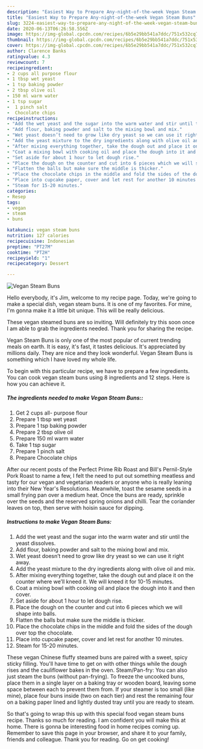 ```yaml
---
description: "Easiest Way to Prepare Any-night-of-the-week Vegan Steam Buns"
title: "Easiest Way to Prepare Any-night-of-the-week Vegan Steam Buns"
slug: 3224-easiest-way-to-prepare-any-night-of-the-week-vegan-steam-buns
date: 2020-06-13T06:26:58.556Z
image: https://img-global.cpcdn.com/recipes/6b5e29bb541a7ddc/751x532cq70/vegan-steam-buns-recipe-main-photo.jpg
thumbnail: https://img-global.cpcdn.com/recipes/6b5e29bb541a7ddc/751x532cq70/vegan-steam-buns-recipe-main-photo.jpg
cover: https://img-global.cpcdn.com/recipes/6b5e29bb541a7ddc/751x532cq70/vegan-steam-buns-recipe-main-photo.jpg
author: Clarence Banks
ratingvalue: 4.3
reviewcount: 7
recipeingredient:
- 2 cups all purpose flour
- 1 tbsp wet yeast
- 1 tsp baking powder
- 2 tbsp olive oil
- 150 ml warm water
- 1 tsp sugar
-  1 pinch salt
-  Chocolate chips
recipeinstructions:
- "Add the wet yeast and the sugar into the warm water and stir until the yeast dissolves."
- "Add flour, baking powder and salt to the mixing bowl and mix."
- "Wet yeast doesn’t need to grow like dry yeast so we can use it right away."
- "Add the yeast mixture to the dry ingredients along with olive oil and mix."
- "After mixing everything together, take the dough out and place it on the counter where we’ll kneed it. We will kneed it for 10-15 minutes."
- "Coat a mixing bowl with cooking oil and place the dough into it and then cover."
- "Set aside for about 1 hour to let dough rise."
- "Place the dough on the counter and cut into 6 pieces which we will shape into balls."
- "Flatten the balls but make sure the middle is thicker."
- "Place the chocolate chips in the middle and fold the sides of the dough over top the chocolate."
- "Place into cupcake paper, cover and let rest for another 10 minutes."
- "Steam for 15-20 minutes."
categories:
- Resep
tags:
- vegan
- steam
- buns

katakunci: vegan steam buns
nutrition: 127 calories
recipecuisine: Indonesian
preptime: "PT27M"
cooktime: "PT2H"
recipeyield: "1"
recipecategory: Dessert

---
```



![Vegan Steam Buns](https://img-global.cpcdn.com/recipes/6b5e29bb541a7ddc/751x532cq70/vegan-steam-buns-recipe-main-photo.jpg)

Hello everybody, it's Jim, welcome to my recipe page. Today, we're going to make a special dish, vegan steam buns. It is one of my favorites. For mine, I'm gonna make it a little bit unique. This will be really delicious.

These vegan steamed buns are so inviting. Will definitely try this soon once I am able to grab the ingredients needed. Thank you for sharing the recipe.

Vegan Steam Buns is only one of the most popular of current trending meals on earth. It is easy, it's fast, it tastes delicious. It's appreciated by millions daily. They are nice and they look wonderful. Vegan Steam Buns is something which I have loved my whole life.


To begin with this particular recipe, we have to prepare a few ingredients. You can cook vegan steam buns using 8 ingredients and 12 steps. Here is how you can achieve it.

##### The ingredients needed to make Vegan Steam Buns::

1. Get 2 cups all- purpose flour
1. Prepare 1 tbsp wet yeast
1. Prepare 1 tsp baking powder
1. Prepare 2 tbsp olive oil
1. Prepare 150 ml warm water
1. Take 1 tsp sugar
1. Prepare  1 pinch salt
1. Prepare  Chocolate chips


After our recent posts of the Perfect Prime Rib Roast and Bill&#39;s Pernil-Style Pork Roast to name a few, I felt the need to put out something meatless and tasty for our vegan and vegetarian readers or anyone who is really leaning into their New Year&#39;s Resolutions. Meanwhile, toast the sesame seeds in a small frying pan over a medium heat. Once the buns are ready, sprinkle over the seeds and the reserved spring onions and chilli. Tear the coriander leaves on top, then serve with hoisin sauce for dipping. 

##### Instructions to make Vegan Steam Buns:

1. Add the wet yeast and the sugar into the warm water and stir until the yeast dissolves.
1. Add flour, baking powder and salt to the mixing bowl and mix.
1. Wet yeast doesn’t need to grow like dry yeast so we can use it right away.
1. Add the yeast mixture to the dry ingredients along with olive oil and mix.
1. After mixing everything together, take the dough out and place it on the counter where we’ll kneed it. We will kneed it for 10-15 minutes.
1. Coat a mixing bowl with cooking oil and place the dough into it and then cover.
1. Set aside for about 1 hour to let dough rise.
1. Place the dough on the counter and cut into 6 pieces which we will shape into balls.
1. Flatten the balls but make sure the middle is thicker.
1. Place the chocolate chips in the middle and fold the sides of the dough over top the chocolate.
1. Place into cupcake paper, cover and let rest for another 10 minutes.
1. Steam for 15-20 minutes.


These vegan Chinese fluffy steamed buns are paired with a sweet, spicy sticky filling. You&#39;ll have time to get on with other things while the dough rises and the cauliflower bakes in the oven. Steam/Pan-fry: You can also just steam the buns (without pan-frying). To freeze the uncooked buns, place them in a single layer on a baking tray or wooden board, leaving some space between each to prevent them from. If your steamer is too small (like mine), place four buns inside (two on each tier) and rest the remaining four on a baking paper lined and lightly dusted tray until you are ready to steam. 

So that's going to wrap this up with this special food vegan steam buns recipe. Thanks so much for reading. I am confident you will make this at home. There is gonna be interesting food in home recipes coming up. Remember to save this page in your browser, and share it to your family, friends and colleague. Thank you for reading. Go on get cooking!
